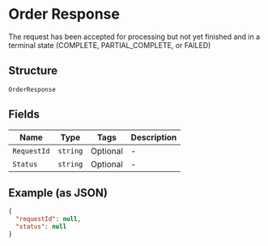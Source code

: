 
# Order Response

The request has been accepted for processing but not yet finished and in a terminal state (COMPLETE, PARTIAL_COMPLETE, or FAILED)

## Structure

`OrderResponse`

## Fields

| Name | Type | Tags | Description |
|  --- | --- | --- | --- |
| `RequestId` | `string` | Optional | - |
| `Status` | `string` | Optional | - |

## Example (as JSON)

```json
{
  "requestId": null,
  "status": null
}
```

